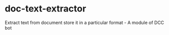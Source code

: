 # doc-text-extractor
Extract text from document store it in a particular format - A module of DCC bot

